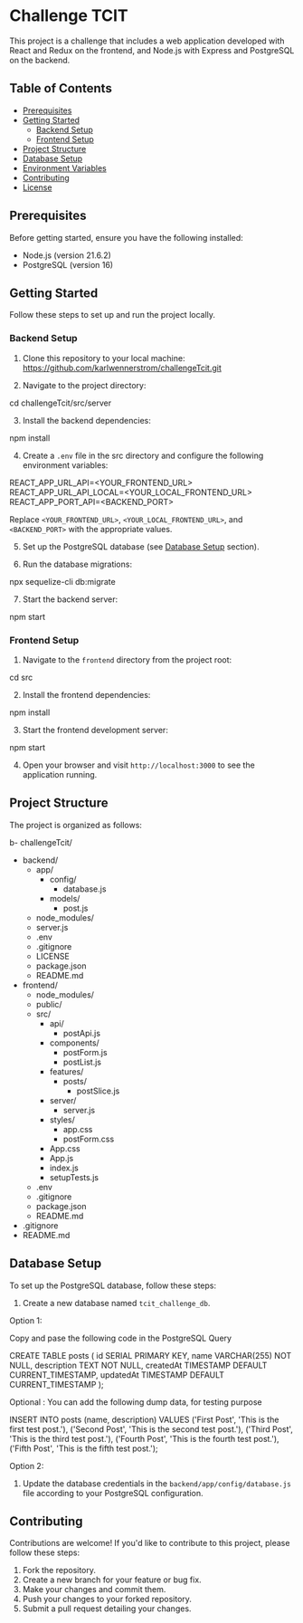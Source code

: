 # Challenge TCIT

This project is a challenge that includes a web application developed with React and Redux on the frontend, and Node.js with Express and PostgreSQL on the backend.

## Table of Contents

- [Prerequisites](#prerequisites)
- [Getting Started](#getting-started)
  - [Backend Setup](#backend-setup)
  - [Frontend Setup](#frontend-setup)
- [Project Structure](#project-structure)
- [Database Setup](#database-setup)
- [Environment Variables](#environment-variables)
- [Contributing](#contributing)
- [License](#license)

## Prerequisites

Before getting started, ensure you have the following installed:

- Node.js (version 21.6.2)
- PostgreSQL (version 16)

## Getting Started

Follow these steps to set up and run the project locally.

### Backend Setup

1. Clone this repository to your local machine: https://github.com/karlwennerstrom/challengeTcit.git

2. Navigate to the project directory:

cd challengeTcit/src/server

3. Install the backend dependencies:

npm install

4. Create a `.env` file in the  src directory and configure the following environment variables:

REACT_APP_URL_API=<YOUR_FRONTEND_URL>
REACT_APP_URL_API_LOCAL=<YOUR_LOCAL_FRONTEND_URL>
REACT_APP_PORT_API=<BACKEND_PORT>

Replace `<YOUR_FRONTEND_URL>`, `<YOUR_LOCAL_FRONTEND_URL>`, and `<BACKEND_PORT>` with the appropriate values.

5. Set up the PostgreSQL database (see [Database Setup](#database-setup) section).

6. Run the database migrations:

npx sequelize-cli db:migrate

7. Start the backend server:

npm start

### Frontend Setup

1. Navigate to the `frontend` directory from the project root:

cd src

2. Install the frontend dependencies:

npm install

3. Start the frontend development server:

npm start

4. Open your browser and visit `http://localhost:3000` to see the application running.

## Project Structure

The project is organized as follows:


b- challengeTcit/
  - backend/
    - app/
      - config/
        - database.js
      - models/
        - post.js
    - node_modules/
    - server.js
    - .env
    - .gitignore
    - LICENSE
    - package.json
    - README.md
  - frontend/
    - node_modules/
    - public/
    - src/
      - api/
        - postApi.js
      - components/
        - postForm.js
        - postList.js
      - features/
        - posts/
          - postSlice.js
      - server/
        - server.js
      - styles/
        - app.css
        - postForm.css
      - App.css
      - App.js
      - index.js
      - setupTests.js
    - .env
    - .gitignore
    - package.json
    - README.md
  - .gitignore
  - README.md


## Database Setup

To set up the PostgreSQL database, follow these steps:

1. Create a new database named `tcit_challenge_db`.


Option 1:

Copy and pase the following code in the PostgreSQL  Query 

CREATE TABLE posts (
  id SERIAL PRIMARY KEY,
  name VARCHAR(255) NOT NULL,
  description TEXT NOT NULL,
  createdAt TIMESTAMP DEFAULT CURRENT_TIMESTAMP,
  updatedAt TIMESTAMP DEFAULT CURRENT_TIMESTAMP
);

Optional : You can add the following  dump data, for testing purpose

INSERT INTO posts (name, description) VALUES
  ('First Post', 'This is the first test post.'),
  ('Second Post', 'This is the second test post.'),
  ('Third Post', 'This is the third test post.'),
  ('Fourth Post', 'This is the fourth test post.'),
  ('Fifth Post', 'This is the fifth test post.');


Option 2:

1. Update the database credentials in the `backend/app/config/database.js` file according to your PostgreSQL configuration.

## Contributing

Contributions are welcome! If you'd like to contribute to this project, please follow these steps:

1. Fork the repository.
2. Create a new branch for your feature or bug fix.
3. Make your changes and commit them.
4. Push your changes to your forked repository.
5. Submit a pull request detailing your changes.



